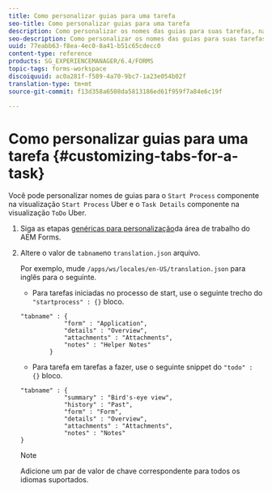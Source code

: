 ```yaml
---
title: Como personalizar guias para uma tarefa
seo-title: Como personalizar guias para uma tarefa
description: Como personalizar os nomes das guias para suas tarefas, na área de trabalho do LiveCycle AEM Forms.
seo-description: Como personalizar os nomes das guias para suas tarefas, na área de trabalho do LiveCycle AEM Forms.
uuid: 77eabb63-f8ea-4ec0-8a41-b51c65cdecc0
content-type: reference
products: SG_EXPERIENCEMANAGER/6.4/FORMS
topic-tags: forms-workspace
discoiquuid: ac0a281f-f589-4a70-9bc7-1a23e054b02f
translation-type: tm+mt
source-git-commit: f13d358a6508da5813186ed61f959f7a84e6c19f

---
```



# Como personalizar guias para uma tarefa {#customizing-tabs-for-a-task}

Você pode personalizar nomes de guias para o `Start Process` componente na visualização `Start Process` Uber e o `Task Details` componente na visualização `ToDo` Uber.

1. Siga as etapas [genéricas para personalização](/help/forms/using/generic-steps-html-workspace-customization.md)da área de trabalho do AEM Forms.
1. Altere o valor de `tabname`no `translation.json` arquivo.

   Por exemplo, mude `/apps/ws/locales/en-US/translation.json` para inglês para o seguinte.

   * Para tarefas iniciadas no processo de start, use o seguinte trecho do `"startprocess" : {}` bloco.

   ```
   "tabname" : {
               "form" : "Application",
               "details" : "Overview",
               "attachments" : "Attachments",
               "notes" : "Helper Notes"
           }
   ```

   * Para tarefa em tarefas a fazer, use o seguinte snippet do `"todo" : {}` bloco.

   ```
   "tabname" : {
               "summary" : "Bird's-eye view",
               "history" : "Past",
               "form" : "Form",
               "details" : "Overview",
               "attachments" : "Attachments",
               "notes" : "Notes"
   }
   ```

   >[!NOTE]
   >
   >Adicione um par de valor de chave correspondente para todos os idiomas suportados.

